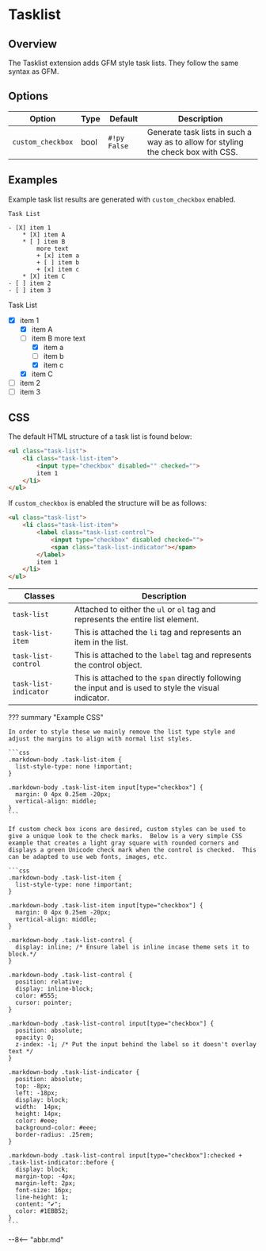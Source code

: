 # Tasklist

## Overview

The Tasklist extension adds GFM style task lists.  They follow the same syntax as GFM.

## Options

Option            | Type | Default      | Description
----------------- | ---- | ------------ | ------------
`custom_checkbox` | bool | `#!py False` | Generate task lists in such a way as to allow for styling the check box with CSS.

## Examples

Example task list results are generated with `custom_checkbox` enabled.

```
Task List

- [X] item 1
    * [X] item A
    * [ ] item B
        more text
        + [x] item a
        + [ ] item b
        + [x] item c
    * [X] item C
- [ ] item 2
- [ ] item 3
```

Task List

- [X] item 1
    * [X] item A
    * [ ] item B
        more text
        + [x] item a
        + [ ] item b
        + [x] item c
    * [X] item C
- [ ] item 2
- [ ] item 3

## CSS

The default HTML structure of a task list is found below:

```html
<ul class="task-list">
    <li class="task-list-item">
        <input type="checkbox" disabled="" checked="">
        item 1
    </li>
</ul>
```

If `custom_checkbox` is enabled the structure will be as follows:

```html
<ul class="task-list">
    <li class="task-list-item">
        <label class="task-list-control">
            <input type="checkbox" disabled checked="">
            <span class="task-list-indicator"></span>
        </label>
        item 1
    </li>
</ul>
```

Classes     | Description
----------- | ------------
`task-list`           | Attached to either the `ul` or `ol` tag and represents the entire list element.
`task-list-item`      | This is attached the `li` tag and represents an item in the list.
`task-list-control`   | This is attached to the `label` tag and represents the control object.
`task-list-indicator` | This is attached to the `span` directly following the input and is used to style the visual indicator.

??? summary "Example CSS"

    In order to style these we mainly remove the list type style and adjust the margins to align with normal list styles.

    ```css
    .markdown-body .task-list-item {
      list-style-type: none !important;
    }

    .markdown-body .task-list-item input[type="checkbox"] {
      margin: 0 4px 0.25em -20px;
      vertical-align: middle;
    }
    ```

    If custom check box icons are desired, custom styles can be used to give a unique look to the check marks.  Below is a very simple CSS example that creates a light gray square with rounded corners and displays a green Unicode check mark when the control is checked.  This can be adapted to use web fonts, images, etc.

    ```css
    .markdown-body .task-list-item {
      list-style-type: none !important;
    }

    .markdown-body .task-list-item input[type="checkbox"] {
      margin: 0 4px 0.25em -20px;
      vertical-align: middle;
    }

    .markdown-body .task-list-control {
      display: inline; /* Ensure label is inline incase theme sets it to block.*/
    }

    .markdown-body .task-list-control {
      position: relative;
      display: inline-block;
      color: #555;
      cursor: pointer;
    }

    .markdown-body .task-list-control input[type="checkbox"] {
      position: absolute;
      opacity: 0;
      z-index: -1; /* Put the input behind the label so it doesn't overlay text */
    }

    .markdown-body .task-list-indicator {
      position: absolute;
      top: -8px;
      left: -18px;
      display: block;
      width:  14px;
      height: 14px;
      color: #eee;
      background-color: #eee;
      border-radius: .25rem;
    }

    .markdown-body .task-list-control input[type="checkbox"]:checked + .task-list-indicator::before {
      display: block;
      margin-top: -4px;
      margin-left: 2px;
      font-size: 16px;
      line-height: 1;
      content: "✔";
      color: #1EBB52;
    }
    ```

--8<-- "abbr.md"
